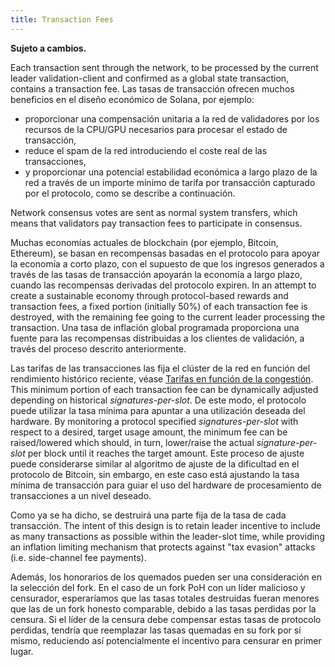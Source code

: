 ```yaml
---
title: Transaction Fees
---
```


**Sujeto a cambios.**

Each transaction sent through the network, to be processed by the current leader validation-client and confirmed as a global state transaction, contains a transaction fee. Las tasas de transacción ofrecen muchos beneficios en el diseño económico de Solana, por ejemplo:

- proporcionar una compensación unitaria a la red de validadores por los recursos de la CPU/GPU necesarios para procesar el estado de transacción,
- reduce el spam de la red introduciendo el coste real de las transacciones,
- y proporcionar una potencial estabilidad económica a largo plazo de la red a través de un importe mínimo de tarifa por transacción capturado por el protocolo, como se describe a continuación.

Network consensus votes are sent as normal system transfers, which means that validators pay transaction fees to participate in consensus.

Muchas economías actuales de blockchain (por ejemplo, Bitcoin, Ethereum), se basan en recompensas basadas en el protocolo para apoyar la economía a corto plazo, con el supuesto de que los ingresos generados a través de las tasas de transacción apoyarán la economía a largo plazo, cuando las recompensas derivadas del protocolo expiren. In an attempt to create a sustainable economy through protocol-based rewards and transaction fees, a fixed portion (initially 50%) of each transaction fee is destroyed, with the remaining fee going to the current leader processing the transaction. Una tasa de inflación global programada proporciona una fuente para las recompensas distribuidas a los clientes de validación, a través del proceso descrito anteriormente.

Las tarifas de las transacciones las fija el clúster de la red en función del rendimiento histórico reciente, véase [Tarifas en función de la congestión](implemented-proposals/transaction-fees.md#congestion-driven-fees). This minimum portion of each transaction fee can be dynamically adjusted depending on historical _signatures-per-slot_. De este modo, el protocolo puede utilizar la tasa mínima para apuntar a una utilización deseada del hardware. By monitoring a protocol specified _signatures-per-slot_ with respect to a desired, target usage amount, the minimum fee can be raised/lowered which should, in turn, lower/raise the actual _signature-per-slot_ per block until it reaches the target amount. Este proceso de ajuste puede considerarse similar al algoritmo de ajuste de la dificultad en el protocolo de Bitcoin, sin embargo, en este caso está ajustando la tasa mínima de transacción para guiar el uso del hardware de procesamiento de transacciones a un nivel deseado.

Como ya se ha dicho, se destruirá una parte fija de la tasa de cada transacción. The intent of this design is to retain leader incentive to include as many transactions as possible within the leader-slot time, while providing an inflation limiting mechanism that protects against "tax evasion" attacks \(i.e. side-channel fee payments\).

Además, los honorarios de los quemados pueden ser una consideración en la selección del fork. En el caso de un fork PoH con un líder malicioso y censurador, esperaríamos que las tasas totales destruidas fueran menores que las de un fork honesto comparable, debido a las tasas perdidas por la censura. Si el líder de la censura debe compensar estas tasas de protocolo perdidas, tendría que reemplazar las tasas quemadas en su fork por sí mismo, reduciendo así potencialmente el incentivo para censurar en primer lugar.
